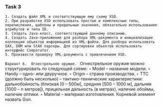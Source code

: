 ### Task 3
    1. Создать файл XML и соответствующую ему схему XSD. 
    2. При разработке XSD использовать простые и комплексные типы, перечисления, шаблоны и предельные значения, обязательно использование атрибутов и типа ID.
    3. Создать Java-класс, соответствующий данному описанию. 
    4. Создать Java-приложение для разбора XML-документа и инициализации коллекции объектов информацией из XML-файла. Для разбора использовать SAX, DOM или StAX парсеры. Для сортировки объектов использовать интерфейс Comparator.
    5. Произвести проверку XML-документа с привлечением XSD. 
```Вариант 6.  Огнестрельное оружие. ```
Огнестрельное оружие можно структурировать по следующей схеме:
        ◦ Model – название модели.
        ◦ Handy – одно- или двуручное.
        ◦ Origin – страна производства.
        ◦ TTC (должно быть несколько) – тактико-технические характеристики: дальнобойность (близкая [0 – 500м], средняя [500 – 1000 м], дальняя [1000 – n метров]), прицельная дальность (в метрах), наличие обоймы, наличие оптики. 
        ◦ Material – материал изготовления.
Корневой элемент назвать Gun.
